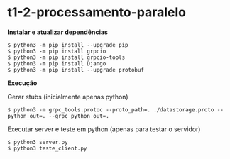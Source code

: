 # t1-2-processamento-paralelo

**Instalar e atualizar dependências**

```
$ python3 -m pip install --upgrade pip
$ python3 -m pip install grpcio
$ python3 -m pip install grpcio-tools
$ python3 -m pip install Django
$ python3 -m pip install --upgrade protobuf

```

**Execução**

Gerar stubs (inicialmente apenas python)
```
$ python3 -m grpc_tools.protoc --proto_path=. ./datastorage.proto --python_out=. --grpc_python_out=.

```
Executar server e teste em python (apenas para testar o servidor)

```
$ python3 server.py
$ python3 teste_client.py

```

